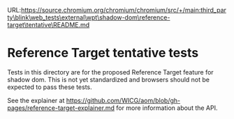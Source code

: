 URL:https://source.chromium.org/chromium/chromium/src/+/main:third_party\blink\web_tests\external\wpt\shadow-dom\reference-target\tentative\README.md
# Reference Target tentative tests

Tests in this directory are for the proposed Reference Target feature for
shadow dom. This is not yet standardized and browsers should not be expected to
pass these tests.

See the explainer at
https://github.com/WICG/aom/blob/gh-pages/reference-target-explainer.md for
more information about the API.
